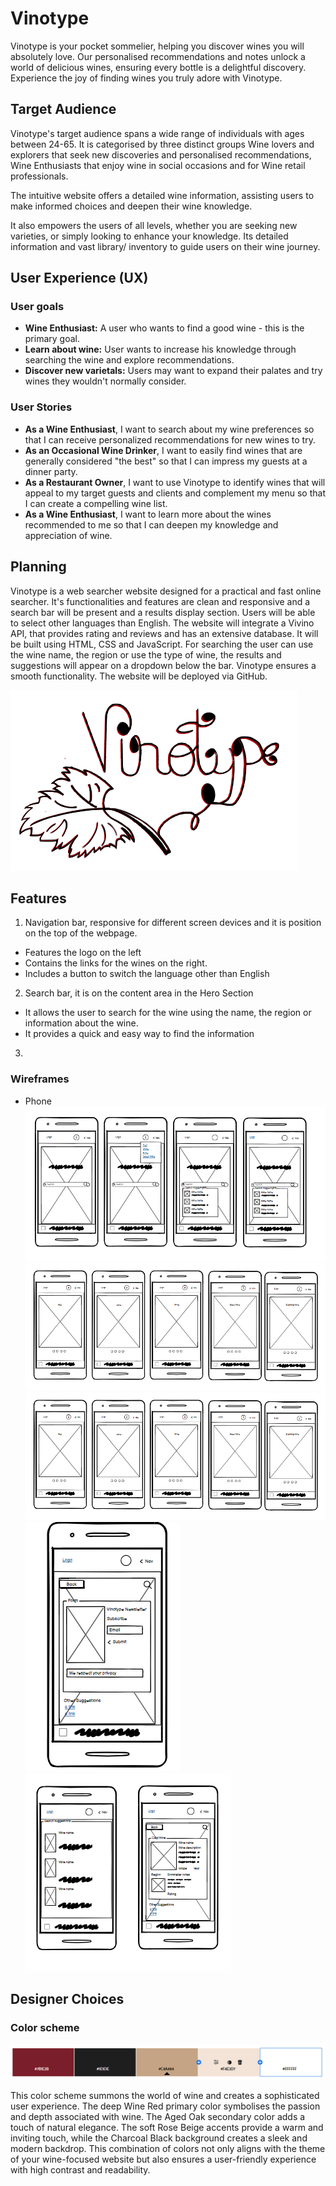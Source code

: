 # Vinotype

Vinotype is your pocket sommelier, helping you discover wines you will absolutely love. Our personalised recommendations and notes unlock a world of delicious wines, ensuring every bottle is a delightful discovery. Experience the joy of finding wines you truly adore with Vinotype.


## Target Audience

Vinotype's target audience spans a wide range of individuals with ages between 24-65. It is categorised by three distinct groups Wine lovers and explorers that seek new discoveries and personalised recommendations, Wine Enthusiasts that enjoy wine in social occasions and for Wine retail professionals.

The intuitive website offers a detailed wine information, assisting users to make informed choices and 
deepen their wine knowledge.

It also empowers the users of all levels, whether you are seeking new varieties, or simply looking to enhance your knowledge. Its detailed information and vast library/ inventory to guide users on their wine
journey.

## User Experience (UX)

### User goals 

* **Wine Enthusiast:** A user who wants to find a good wine - this is the primary goal.
* **Learn about wine:**  User wants to increase his knowledge through searching the wine  and explore 
recommendations.
* **Discover new varietals:** Users may want to expand their palates and try wines they wouldn't normally consider.

### User Stories 

* **As a Wine Enthusiast**, I want to search about my wine preferences so that I can receive personalized recommendations for new wines to try.
* **As an Occasional Wine Drinker**, I want to easily find wines that are generally considered "the best" so that I can impress my guests at a dinner party.
* **As a Restaurant Owner**, I want to use Vinotype to identify wines that will appeal to my target guests and clients and complement my menu so that I can create a compelling wine list.
* **As a Wine Enthusiast**, I want to learn more about the wines recommended to me so that I can deepen my knowledge and appreciation of wine.

## Planning 
Vinotype is a web searcher website designed for a practical and fast online searcher. It's functionalities and features are clean and responsive and a search bar will be present and a results display section. Users will be able to select other languages than English. The website will integrate a Vivino API, that provides rating and reviews and has an extensive database. It will be built using HTML, CSS and JavaScript. For searching the user can use the wine name, the region or use the type of wine, the results and suggestions will appear on a dropdown below the bar. 
Vinotype ensures a smooth functionality. The website will be deployed via GitHub.

![Logo](documentation/vinotype.png)

## Features 

1. Navigation bar, responsive for different screen devices and it is position on the top of the webpage. 

- Features the logo on the left 
- Contains the links for the wines on the right.
- Includes a button to switch the language other than English 

2. Search bar, it is on the content area in the Hero Section 

- It allows the user to search for the wine using the name, the region or information about the wine.
-  It provides a quick and easy way to find the information

3. 


### Wireframes
- Phone
![Hero and Search](documentation/vinotype-wireframes/vinotype-wireframe-ph.png)
![Wine Card](documentation/vinotype-wireframes/vinotype-wireframe-ph-card.png)
![Region Card](documentation/vinotype-wireframes/vinotype-wireframe-ph-region.png)
![Newletter](documentation/vinotype-wireframes/vinotype-wireframe-newsletter.png)
![Result and Card](documentation/vinotype-wireframes/vinotype-wireframe-result-card.png)



## Designer Choices

### Color scheme

![Palette](documentation/color-palette.png)

This color scheme summons the world of wine and  creates a sophisticated user experience. The deep Wine Red primary color symbolises the passion and depth associated with wine. The Aged Oak secondary color adds a touch of natural elegance. The soft Rose Beige accents provide a warm and inviting touch, while the Charcoal Black background creates a sleek and modern backdrop. This combination of colors not only aligns with the theme of your wine-focused website but also ensures a user-friendly experience with high contrast and readability.
